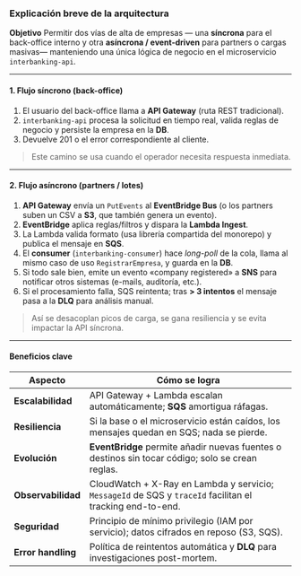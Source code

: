 ### Explicación breve de la arquitectura

**Objetivo**
Permitir dos vías de alta de empresas — una **síncrona** para el back-office interno y otra **asíncrona / event-driven** para partners o cargas masivas— manteniendo una única lógica de negocio en el microservicio `interbanking-api`.

---

#### 1. Flujo síncrono (back-office)

1. El usuario del back-office llama a **API Gateway** (ruta REST tradicional).
2. `interbanking-api` procesa la solicitud en tiempo real, valida reglas de negocio y persiste la empresa en la **DB**.
3. Devuelve 201 o el error correspondiente al cliente.

> Este camino se usa cuando el operador necesita respuesta inmediata.

---

#### 2. Flujo asíncrono (partners / lotes)

1. **API Gateway** envía un `PutEvents` al **EventBridge Bus** (o los partners suben un CSV a **S3**, que también genera un evento).
2. **EventBridge** aplica reglas/filtros y dispara la **Lambda Ingest**.
3. La Lambda valida formato (usa librería compartida del monorepo) y publica el mensaje en **SQS**.
4. El **consumer** (`interbanking-consumer`) hace *long-poll* de la cola, llama al mismo caso de uso `RegistrarEmpresa`, y guarda en la **DB**.
5. Si todo sale bien, emite un evento «company registered» a **SNS** para notificar otros sistemas (e-mails, auditoría, etc.).
6. Si el procesamiento falla, SQS reintenta; tras **> 3 intentos** el mensaje pasa a la **DLQ** para análisis manual.

> Así se desacoplan picos de carga, se gana resiliencia y se evita impactar la API síncrona.

---

#### Beneficios clave

| Aspecto            | Cómo se logra                                                                                             |
| ------------------ | --------------------------------------------------------------------------------------------------------- |
| **Escalabilidad**  | API Gateway + Lambda escalan automáticamente; **SQS** amortigua ráfagas.                                  |
| **Resiliencia**    | Si la base o el microservicio están caídos, los mensajes quedan en SQS; nada se pierde.                   |
| **Evolución**      | **EventBridge** permite añadir nuevas fuentes o destinos sin tocar código; solo se crean reglas.          |
| **Observabilidad** | CloudWatch + X-Ray en Lambda y servicio; `MessageId` de SQS y `traceId` facilitan el tracking end-to-end. |
| **Seguridad**      | Principio de mínimo privilegio (IAM por servicio); datos cifrados en reposo (S3, SQS).                    |
| **Error handling** | Política de reintentos automática y **DLQ** para investigaciones post-mortem.                             |
